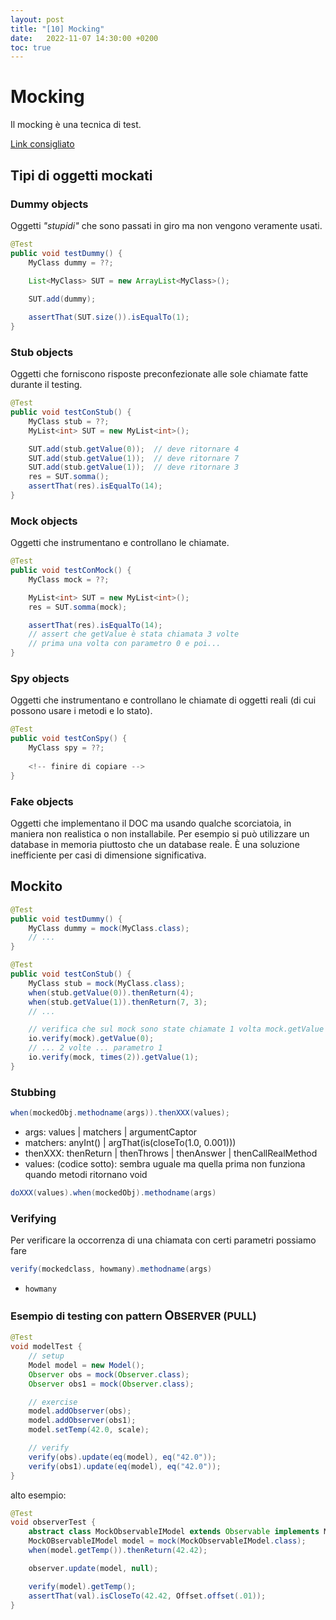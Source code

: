 ```yaml
---
layout: post
title: "[10] Mocking"
date:   2022-11-07 14:30:00 +0200
toc: true
---
```


# Mocking

Il mocking è una tecnica di test.

<!-- Introduzione da scrivere (slide 75) -->

[Link consigliato](http://xunitpatterns.com/Test%20Double.html)

## Tipi di oggetti mockati

### Dummy objects

Oggetti _"stupidi"_ che sono passati in giro ma non vengono veramente usati. 

```java
@Test 
public void testDummy() {
    MyClass dummy = ??;

    List<MyClass> SUT = new ArrayList<MyClass>();
    
    SUT.add(dummy);

    assertThat(SUT.size()).isEqualTo(1);
}
```

### Stub objects
Oggetti che forniscono risposte preconfezionate alle sole chiamate fatte durante il testing.

```java
@Test
public void testConStub() {
    MyClass stub = ??;
    MyList<int> SUT = new MyList<int>();

    SUT.add(stub.getValue(0));  // deve ritornare 4
    SUT.add(stub.getValue(1));  // deve ritornare 7
    SUT.add(stub.getValue(1));  // deve ritornare 3
    res = SUT.somma();
    assertThat(res).isEqualTo(14);
}
```

### Mock objects
Oggetti che instrumentano e controllano le chiamate.
```java
@Test
public void testConMock() {
    MyClass mock = ??;

    MyList<int> SUT = new MyList<int>();
    res = SUT.somma(mock);

    assertThat(res).isEqualTo(14);
    // assert che getValue è stata chiamata 3 volte
    // prima una volta con parametro 0 e poi...
}
```

### Spy objects
Oggetti che instrumentano e controllano le chiamate di oggetti reali (di cui possono usare i metodi e lo stato).
```java
@Test
public void testConSpy() {
    MyClass spy = ??;
    
    <!-- finire di copiare -->
}
```

### Fake objects

Oggetti che implementano il DOC ma usando qualche scorciatoia, in maniera non realistica o non installabile.
Per esempio si può utilizzare un database in memoria piuttosto che un database reale. 
È una soluzione inefficiente per casi di dimensione significativa.

## Mockito

```java
@Test
public void testDummy() {
    MyClass dummy = mock(MyClass.class);
    // ...
}
```

```java
@Test
public void testConStub() {
    MyClass stub = mock(MyClass.class);
    when(stub.getValue(0)).thenReturn(4);
    when(stub.getValue(1)).thenReturn(7, 3);
    // ...

    // verifica che sul mock sono state chiamate 1 volta mock.getValue con parametro 0
    io.verify(mock).getValue(0);
    // ... 2 volte ... parametro 1
    io.verify(mock, times(2)).getValue(1);
}
```

### Stubbing
```java
when(mockedObj.methodname(args)).thenXXX(values);
```
- args: values | matchers | argumentCaptor
- matchers: anyInt() | argThat(is(closeTo(1.0, 0.001)))
- thenXXX: thenReturn | thenThrows | thenAnswer | thenCallRealMethod
- values: (codice sotto): sembra uguale ma quella prima non funziona quando metodi ritornano void
```java
doXXX(values).when(mockedObj).methodname(args)
```

### Verifying
Per verificare la occorrenza di una chiamata con certi parametri possiamo fare
```java
verify(mockedclass, howmany).methodname(args)
```
- `howmany` 
<!-- troppa roba da copiare dopo --->

### Esempio di testing con pattern <big>O</big>BSERVER (PULL)

```java
@Test
void modelTest {
    // setup
    Model model = new Model();
    Observer obs = mock(Observer.class);
    Observer obs1 = mock(Observer.class);

    // exercise
    model.addObserver(obs);
    model.addObserver(obs1);
    model.setTemp(42.0, scale);

    // verify
    verify(obs).update(eq(model), eq("42.0"));
    verify(obs1).update(eq(model), eq("42.0"));
}
```

alto esempio:

```java
@Test
void observerTest {
    abstract class MockObservableIModel extends Observable implements Model {};
    MockOBservableIModel model = mock(MockObservableIModel.class);
    when(model.getTemp()).thenReturn(42.42);

    observer.update(model, null);

    verify(model).getTemp();
    assertThat(val).isCloseTo(42.42, Offset.offset(.01));
}
```